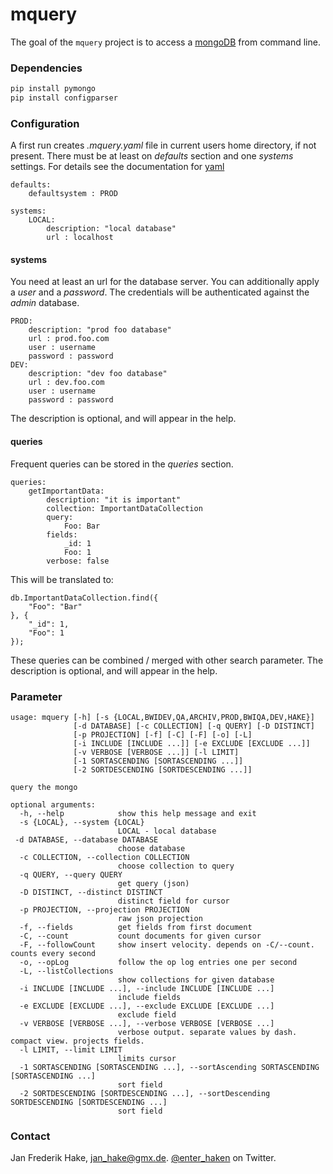 mquery
======

The goal of the `mquery` project is to access a [mongoDB](https://www.mongodb.org/) from command line. 

### Dependencies

```bash
pip install pymongo
pip install configparser
```

### Configuration

A first run creates *.mquery.yaml* file in current users home directory, if not present. There must be at least on *defaults* section and one *systems* settings. For details see the documentation for [yaml](http://pyyaml.org/)

```
defaults:
    defaultsystem : PROD

systems:
    LOCAL:
        description: "local database"
        url : localhost
```

#### systems

You need at least an url for the database server. 
You can additionally apply a *user* and a *password*. 
The credentials will be authenticated against the *admin* database.


```
PROD:
    description: "prod foo database"
    url : prod.foo.com 
    user : username 
    password : password
DEV:
    description: "dev foo database"
    url : dev.foo.com 
    user : username 
    password : password
```

The description is optional, and will appear in the help.

#### queries

Frequent queries can be stored in the *queries* section.

```
queries:
    getImportantData:
        description: "it is important"
        collection: ImportantDataCollection
        query:
            Foo: Bar
        fields: 
            _id: 1
            Foo: 1
        verbose: false
```

This will be translated to:

```
db.ImportantDataCollection.find({
    "Foo": "Bar"
}, {
    "_id": 1,
    "Foo": 1
});
```

These queries can be combined / merged with other search parameter.
The description is optional, and will appear in the help.

### Parameter

```
usage: mquery [-h] [-s {LOCAL,BWIDEV,QA,ARCHIV,PROD,BWIQA,DEV,HAKE}]
              [-d DATABASE] [-c COLLECTION] [-q QUERY] [-D DISTINCT]
              [-p PROJECTION] [-f] [-C] [-F] [-o] [-L]
              [-i INCLUDE [INCLUDE ...]] [-e EXCLUDE [EXCLUDE ...]]
              [-v VERBOSE [VERBOSE ...]] [-l LIMIT]
              [-1 SORTASCENDING [SORTASCENDING ...]]
              [-2 SORTDESCENDING [SORTDESCENDING ...]]

query the mongo

optional arguments:
  -h, --help            show this help message and exit
  -s {LOCAL}, --system {LOCAL}
                        LOCAL - local database
 -d DATABASE, --database DATABASE
                        choose database
  -c COLLECTION, --collection COLLECTION
                        choose collection to query
  -q QUERY, --query QUERY
                        get query (json)
  -D DISTINCT, --distinct DISTINCT
                        distinct field for cursor
  -p PROJECTION, --projection PROJECTION
                        raw json projection
  -f, --fields          get fields from first document
  -C, --count           count documents for given cursor
  -F, --followCount     show insert velocity. depends on -C/--count. counts every second
  -o, --opLog           follow the op log entries one per second
  -L, --listCollections
                        show collections for given database
  -i INCLUDE [INCLUDE ...], --include INCLUDE [INCLUDE ...]
                        include fields
  -e EXCLUDE [EXCLUDE ...], --exclude EXCLUDE [EXCLUDE ...]
                        exclude field
  -v VERBOSE [VERBOSE ...], --verbose VERBOSE [VERBOSE ...]
                        verbose output. separate values by dash. compact view. projects fields.  
  -l LIMIT, --limit LIMIT
                        limits cursor
  -1 SORTASCENDING [SORTASCENDING ...], --sortAscending SORTASCENDING [SORTASCENDING ...]
                        sort field
  -2 SORTDESCENDING [SORTDESCENDING ...], --sortDescending SORTDESCENDING [SORTDESCENDING ...]
                        sort field
```

### Contact

Jan Frederik Hake, <jan_hake@gmx.de>. [@enter\_haken](https://twitter.com/enter_haken) on Twitter.
